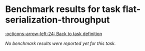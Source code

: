 # Benchmark results for task flat-serialization-throughput

[:octicons-arrow-left-24: Back to task definition](index.md)

_No benchmark results were reported yet for this task._